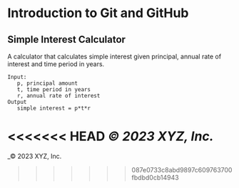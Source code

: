 # Introduction to Git and GitHub

## Simple Interest Calculator

A calculator that calculates simple interest given principal, annual rate of interest and time period in years.

```
Input:
   p, principal amount
   t, time period in years
   r, annual rate of interest
Output
   simple interest = p*t*r
```

<<<<<<< HEAD
_© 2023 XYZ, Inc._
=======
_© 2023 XYZ, Inc.

>>>>>>> 087e0733c8abd9897c609763700fbdbd0cb14943

